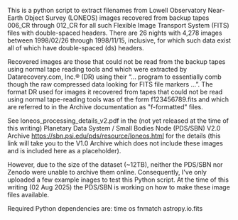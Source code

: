 This is a python script to extract filenames from Lowell Observatory Near-Earth Object Survey (LONEOS) images recovered from backup tapes 006_CR through 012_CR for all such Flexible Image Transport System (FITS) files with double-spaced headers. There are 26 nights with 4,278 images between 1998/02/26 through 1998/11/15, inclusive, for which such data exist all of which have double-spaced (ds) headers. 

Recovered images are those that could not be read from the backup tapes using normal tape reading tools and which were extracted by Datarecovery.com, Inc.® (DR) using their “… program to essentially comb though the raw compressed data looking for FITS file markers …”. The format DR used for images it recovered from tapes that could not be read using normal tape-reading tools was of the form f123456789.fits and which are referred to in the Archive documentation as "f-formatted" files.

See loneos_processing_details_v2.pdf in the (not yet released at the time of this writing) Planetary Data System / Small Bodies Node (PDS/SBN) V2.0 Archive  https://sbn.psi.edu/pds/resource/loneos.html for the details (this link will take you to the V1.0 Archive which does not include these images and is included here as a placeholder). 

However, due to the size of the dataset (~12TB), neither the PDS/SBN nor Zenodo were unable to archive them online. Consequently, I've only uploaded a few example inages to test this Python script. At the time of this writing (02 Aug 2025) the PDS/SBN is working on how to make these image files available. 

Required Python dependencies are: 
time 
os 
fnmatch 
astropy.io.fits
